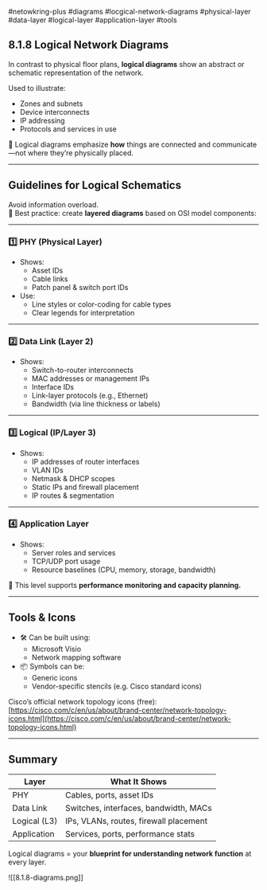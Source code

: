 #netowkring-plus #diagrams #locgical-network-diagrams #physical-layer #data-layer #logical-layer #application-layer #tools 
## 8.1.8 Logical Network Diagrams

In contrast to physical floor plans, **logical diagrams** show an abstract or schematic representation of the network.

Used to illustrate:
- Zones and subnets
- Device interconnects
- IP addressing
- Protocols and services in use

🎯 Logical diagrams emphasize **how** things are connected and communicate—not where they’re physically placed.

---

## Guidelines for Logical Schematics

Avoid information overload.  
🧱 Best practice: create **layered diagrams** based on OSI model components:

---

### 1️⃣ PHY (Physical Layer)
- Shows:
  - Asset IDs
  - Cable links
  - Patch panel & switch port IDs
- Use:
  - Line styles or color-coding for cable types
  - Clear legends for interpretation

---

### 2️⃣ Data Link (Layer 2)
- Shows:
  - Switch-to-router interconnects
  - MAC addresses or management IPs
  - Interface IDs
  - Link-layer protocols (e.g., Ethernet)
  - Bandwidth (via line thickness or labels)

---

### 3️⃣ Logical (IP/Layer 3)
- Shows:
  - IP addresses of router interfaces
  - VLAN IDs
  - Netmask & DHCP scopes
  - Static IPs and firewall placement
  - IP routes & segmentation

---

### 4️⃣ Application Layer
- Shows:
  - Server roles and services
  - TCP/UDP port usage
  - Resource baselines (CPU, memory, storage, bandwidth)

🧠 This level supports **performance monitoring and capacity planning.**

---

## Tools & Icons

- 🛠️ Can be built using:
  - Microsoft Visio
  - Network mapping software
- 📦 Symbols can be:
  - Generic icons
  - Vendor-specific stencils (e.g. Cisco standard icons)

Cisco’s official network topology icons (free):  
[https://cisco.com/c/en/us/about/brand-center/network-topology-icons.html](https://cisco.com/c/en/us/about/brand-center/network-topology-icons.html)

---

## Summary

| Layer        | What It Shows                                        |
|--------------|------------------------------------------------------|
| PHY          | Cables, ports, asset IDs                             |
| Data Link    | Switches, interfaces, bandwidth, MACs                |
| Logical (L3) | IPs, VLANs, routes, firewall placement               |
| Application  | Services, ports, performance stats                   |

Logical diagrams = your **blueprint for understanding network function** at every layer.

![[8.1.8-diagrams.png]]